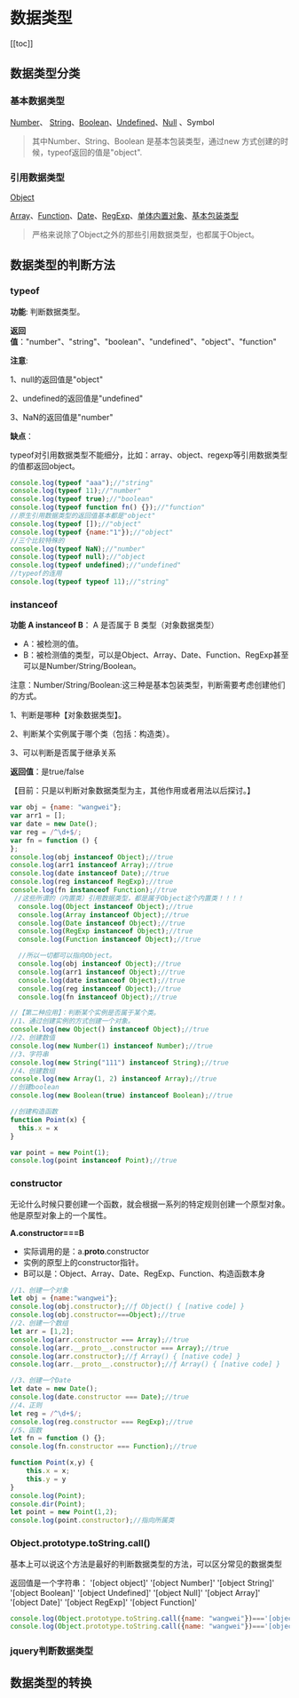 # 数据类型
[[toc]]

## 数据类型分类

### 基本数据类型
[Number](/javascript/内置对象/Number.md)、 [String](../内置对象/String.md)、[Boolean](../内置对象/Boolean.md)、[Undefined](../内置对象/Undefined.md)、[Null](../内置对象/Null.md)
、Symbol

> 其中Number、String、Boolean 是基本包装类型，通过new 方式创建的时候，typeof返回的值是"object".
### 引用数据类型

 [Object](../内置对象/Object.md)
 
 [Array](../内置对象/Array.md)、[Function](../内置对象/Function.md)、[Date](../内置对象/Date.md)、[RegExp](../内置对象/RegExp.md)、[单体内置对象](../内置对象/单体内置对象.md)、[基本包装类型](../内置对象/基本包装类型.md)

> 严格来说除了Object之外的那些引用数据类型，也都属于Object。

 ## 数据类型的判断方法

### typeof 
**功能**: 判断数据类型。

**返回值**："number"、"string"、"boolean"、"undefined"、"object"、"function"
        
**注意**:

1、null的返回值是"object"

2、undefined的返回值是"undefined"

3、NaN的返回值是"number"

**缺点**：

typeof对引用数据类型不能细分，比如：array、object、regexp等引用数据类型的值都返回object。

```javascript
console.log(typeof "aaa");//"string"
console.log(typeof 11);//"number"
console.log(typeof true);//"boolean"
console.log(typeof function fn() {});//"function"
//原生引用数据类型的返回值基本都是"object"
console.log(typeof []);//"object"
console.log(typeof {name:"1"});//"object"
//三个比较特殊的
console.log(typeof NaN);//"number"
console.log(typeof null);//"object
console.log(typeof undefined);//"undefined"
//typeof的连用
console.log(typeof typeof 11);//"string"
```
### instanceof
**功能**
**A instanceof B**： A 是否属于 B 类型（对象数据类型）
- A：被检测的值。
- B：被检测值的类型，可以是Object、Array、Date、Function、RegExp甚至可以是Number/String/Boolean。

注意：Number/String/Boolean:这三种是基本包装类型，判断需要考虑创建他们的方式。

1、判断是哪种【对象数据类型】。

2、判断某个实例属于哪个类（包括：构造类）。

3、可以判断是否属于继承关系


**返回值**：是true/false



【目前：只是以判断对象数据类型为主，其他作用或者用法以后探讨。】

```javascript
var obj = {name: "wangwei"};
var arr1 = [];
var date = new Date();
var reg = /^\d+$/;
var fn = function () {
};
console.log(obj instanceof Object);//true
console.log(arr1 instanceof Array);//true
console.log(date instanceof Date);//true
console.log(reg instanceof RegExp);//true
console.log(fn instanceof Function);//true
 //这些所谓的（内置类）引用数据类型，都是属于Object这个内置类！！！！
  console.log(Object instanceof Object);//true
  console.log(Array instanceof Object);//true
  console.log(Date instanceof Object);//true
  console.log(RegExp instanceof Object);//true
  console.log(Function instanceof Object);//true

  //所以一切都可以指向Object。
  console.log(obj instanceof Object);//true
  console.log(arr1 instanceof Object);//true
  console.log(date instanceof Object);//true
  console.log(reg instanceof Object);//true
  console.log(fn instanceof Object);//true
```

```javascript
//【第二种应用】：判断某个实例是否属于某个类。
//1、通过创建实例的方式创建一个对象。
console.log(new Object() instanceof Object);//true
//2、创建数值
console.log(new Number(1) instanceof Number);//true
//3、字符串
console.log(new String("111") instanceof String);//true
//4、创建数组
console.log(new Array(1, 2) instanceof Array);//true
//创建boolean
console.log(new Boolean(true) instanceof Boolean);//true

//创建构造函数
function Point(x) {
  this.x = x
}

var point = new Point(1);
console.log(point instanceof Point);//true
```
### constructor
无论什么时候只要创建一个函数，就会根据一系列的特定规则创建一个原型对象。他是原型对象上的一个属性。

**A.constructor===B**
- 实际调用的是：a.__proto__.constructor
- 实例的原型上的constructor指针。
- B可以是：Object、Array、Date、RegExp、Function、构造函数本身

```javascript
//1、创建一个对象
let obj = {name:"wangwei"};
console.log(obj.constructor);//ƒ Object() { [native code] }
console.log(obj.constructor===Object);//true
//2、创建一个数组
let arr = [1,2];
console.log(arr.constructor === Array);//true
console.log(arr.__proto__.constructor === Array);//true
console.log(arr.constructor);//ƒ Array() { [native code] }
console.log(arr.__proto__.constructor);//ƒ Array() { [native code] }

//3、创建一个Date
let date = new Date();
console.log(date.constructor === Date);//true
//4、正则
let reg = /^\d+$/;
console.log(reg.constructor === RegExp);//true
//5、函数
let fn = function () {};
console.log(fn.constructor === Function);//true

function Point(x,y) {
    this.x = x;
    this.y = y
}
console.log(Point);
console.dir(Point);
let point = new Point(1,2);
console.log(point.constructor);//指向所属类
```
###  Object.prototype.toString.call()
 基本上可以说这个方法是最好的判断数据类型的方法，可以区分常见的数据类型
 
返回值是一个字符串：
    '[object object]' '[object Number]' '[object String]' '[object Boolean]' '[object Undefined]' '[object Null]' '[object Array]' '[object Date]' '[object RegExp]' '[object Function]'
   
```javascript
console.log(Object.prototype.toString.call({name: "wangwei"})==='[object Object]');//true
console.log(Object.prototype.toString.call({name: "wangwei"})==='[object Array]');//false
```   
### jquery判断数据类型


## 数据类型的转换
